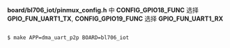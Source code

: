 **board/bl706_iot/pinmux_config.h** 中 **CONFIG_GPIO18_FUNC**  选择 **GPIO_FUN_UART1_TX**, **CONFIG_GPIO19_FUNC**  选择 **GPIO_FUN_UART1_RX**

```bash

$ make APP=dma_uart_p2p BOARD=bl706_iot

```